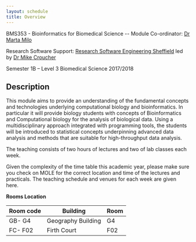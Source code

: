 ```yaml
---
layout: schedule
title: Overview
---
```


BMS353 - Bioinformatics for Biomedical Science -- 
Module Co-ordinator: [Dr Marta Milo](https://www.sheffield.ac.uk/bms/research/milo)


Research Software Support: [Research Software Engineering Sheffield](http://rse.shef.ac.uk) led by [Dr Mike Croucher](http://www.walkingrandomly.com/)


Semester 1B – Level 3 Biomedical Science 2017/2018

## Description

This module aims to provide an understanding of the fundamental concepts and technologies underlying computational biology and bioinformatics. In particular it will provide biology students with concepts of Bioinformatics and Computational biology for the analysis of biological data. Using a multidisciplinary approach integrated with programming tools, the students will be introduced to statistical concepts underpinning advanced data analysis and methods that are suitable for high-throughput data analysis.

The teaching consists of two hours of lectures and two of lab classes each week.

Given the complexity of the time table this academic year, please make sure you check on MOLE for the correct location and time of the lectures and practicals. The teaching schedule and venues for each week are given here.

**Rooms Location**

 Room code   |Building              |Room
 ----------- |-------------------   |----
 GB- G4      | Geography Building   | G4
 FC- F02     | Firth Court | F02
 
